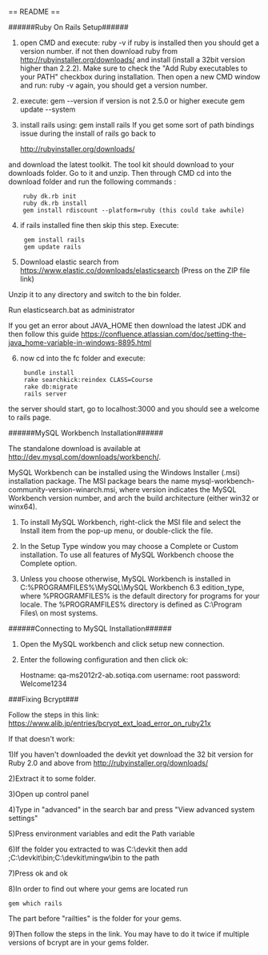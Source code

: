 == README ==


######Ruby On Rails Setup######

1) open CMD and execute: ruby -v if ruby is installed then you should get a version number. if not then download ruby from http://rubyinstaller.org/downloads/ and install
   (install a  32bit version higher than 2.2.2). Make sure to check the "Add Ruby executables to your PATH" checkbox during installation. Then open a new CMD window and run: ruby -v again, you should get a version number.

2) execute: gem --version if version is not 2.5.0 or higher execute gem update --system

3) install rails using: gem install rails
If you get some sort of path bindings issue during the install of rails go back to  

	http://rubyinstaller.org/downloads/  

and download the latest toolkit. 
The tool kit should download to your downloads folder. Go to it and unzip.
Then through CMD cd into the download folder and run the following commands :

		ruby dk.rb init
		ruby dk.rb install
		gem install rdiscount --platform=ruby (this could take awhile)

4) if rails installed fine then skip this step. Execute:

		gem install rails
		gem update rails
		
5) Download elastic search from https://www.elastic.co/downloads/elasticsearch (Press on the ZIP file link) 

Unzip it to any directory and switch to the bin folder.

Run elasticsearch.bat as administrator

If you get an error about JAVA_HOME then download the latest JDK and then follow this guide https://confluence.atlassian.com/doc/setting-the-java_home-variable-in-windows-8895.html
		
6) now cd into the fc folder and execute: 

		bundle install
		rake searchkick:reindex CLASS=Course
		rake db:migrate
		rails server
the server should start, go to localhost:3000 and you should see a welcome to rails page.  

######MySQL Workbench Installation######

The standalone download is available at http://dev.mysql.com/downloads/workbench/.

MySQL Workbench can be installed using the Windows Installer (.msi) installation package. The MSI package bears the name mysql-workbench-community-version-winarch.msi, where version indicates the MySQL Workbench version number, and arch the build architecture (either win32 or winx64).

1. To install MySQL Workbench, right-click the MSI file and select the Install item from the pop-up menu, or double-click the file.

2. In the Setup Type window you may choose a Complete or Custom installation. To use all features of MySQL Workbench choose the Complete option.

3. Unless you choose otherwise, MySQL Workbench is installed in C:\%PROGRAMFILES%\MySQL\MySQL Workbench 6.3 edition_type\, where %PROGRAMFILES% is the default directory for programs for your locale. The %PROGRAMFILES% directory is defined as C:\Program Files\ on most systems.

######Connecting to MySQL Installation######

1. Open the MySQL workbench and click setup new connection.

2. Enter the following configuration and then click ok:

	Hostname: qa-ms2012r2-ab.sotiqa.com
	username: root
	password: Welcome1234


###Fixing Bcrypt###

Follow the steps in this link:
https://www.alib.jp/entries/bcrypt_ext_load_error_on_ruby21x



If that doesn't work:

1)If you haven't downloaded the devkit yet download the 32 bit version for Ruby 2.0 and above from http://rubyinstaller.org/downloads/

2)Extract it to some folder. 

3)Open up control panel

4)Type in "advanced" in the search bar and press "View advanced system settings"

5)Press environment variables and edit the Path variable

6)If the folder you extracted to was C:\devkit then add ;C:\devkit\bin;C:\devkit\mingw\bin to the path

7)Press ok and ok

8)In order to find out where your gems are located run 

	gem which rails

The part before "railties" is the folder for your gems.

9)Then follow the steps in the link. You may have to do it twice if multiple versions of bcrypt are in your gems folder.